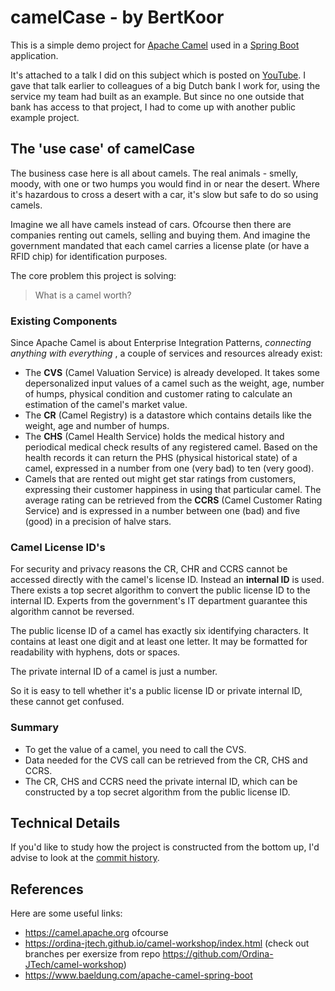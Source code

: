 # camelCase - by BertKoor

This is a simple demo project for [Apache Camel](https://camel.apache.org) 
used in a [Spring Boot](https://spring.io/projects/spring-boot) application. 

It's attached to a talk I did on this subject which is posted on [YouTube](https://youtu.be/2N_zC9X70F8).
I gave that talk earlier to colleagues of a big Dutch bank I work for, using the service my team had built as an example.
But since no one outside that bank has access to that project, I had to come up with another public example project.

## The 'use case' of camelCase

The business case here is all about camels.
The real animals - smelly, moody, with one or two humps you would find in or near the desert.
Where it's hazardous to cross a desert with a car, it's slow but safe to do so using camels.

Imagine we all have camels instead of cars. 
Ofcourse then there are companies renting out camels, selling and buying them.
And imagine the government mandated that each camel carries a license plate (or have a RFID chip) 
for identification purposes.

The core problem this project is solving:

> What is a camel worth?

### Existing Components

Since Apache Camel is about Enterprise Integration Patterns, _connecting anything with everything_ ,
a couple of services and resources already exist:

 * The __CVS__ (Camel Valuation Service) is already developed. 
   It takes some depersonalized input values of a camel such as the weight, age, number of humps, 
   physical condition and customer rating to calculate an estimation of the camel's market value.
 * The __CR__ (Camel Registry) is a datastore which contains details like the weight, age and number of humps.
 * The __CHS__ (Camel Health Service) holds the medical history and periodical medical check results of any registered camel.
   Based on the health records it can return the PHS (physical historical state) of a camel, 
   expressed in a number from one (very bad) to ten (very good).
 * Camels that are rented out might get star ratings from customers, 
   expressing their customer happiness in using that particular camel.
   The average rating can be retrieved from the __CCRS__ (Camel Customer Rating Service)
   and is expressed in a number between one (bad) and five (good) in a precision of halve stars.

### Camel License ID's

For security and privacy reasons the CR, CHR and CCRS cannot be accessed directly with the camel's license ID.
Instead an __internal ID__ is used. There exists a top secret algorithm to convert the public license ID to the internal ID.
Experts from the government's IT department guarantee this algorithm cannot be reversed.

The public license ID of a camel has exactly six identifying characters.
It contains at least one digit and at least one letter.
It may be formatted for readability with hyphens, dots or spaces.

The private internal ID of a camel is just a number. 

So it is easy to tell whether it's a public license ID or private internal ID, these cannot get confused.

### Summary

 * To get the value of a camel, you need to call the CVS.
 * Data needed for the CVS call can be retrieved from the CR, CHS and CCRS.
 * The CR, CHS and CCRS need the private internal ID, 
   which can be constructed by a top secret algorithm from the public license ID.

## Technical Details

If you'd like to study how the project is constructed from the bottom up,
I'd advise to look at the [commit history](https://github.com/BertKoor/camelCase/commits/master).

## References

Here are some useful links:

 * https://camel.apache.org ofcourse
 * https://ordina-jtech.github.io/camel-workshop/index.html
   (check out branches per exersize from repo https://github.com/Ordina-JTech/camel-workshop)
 * https://www.baeldung.com/apache-camel-spring-boot
 